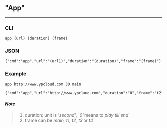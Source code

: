 ## "App"

---

### CLI

```
app (url) (duration) (frame)
```

### JSON

```
{"cmd":"app","url":"(url1)","duration":"(duration)","frame":"(frame)"}
```

### Example

```
app http://www.ypcloud.com 30 main
```

```
{"cmd":"app","url":"http://www.ypcloud.com","duration":"0","frame":"t2"}
```

#### _Note_

> 1. duration: unit is _'second'_, '_0'_ means to _play till end_
> 2. frame can be _main, t1, t2, t3_ or _t4_



